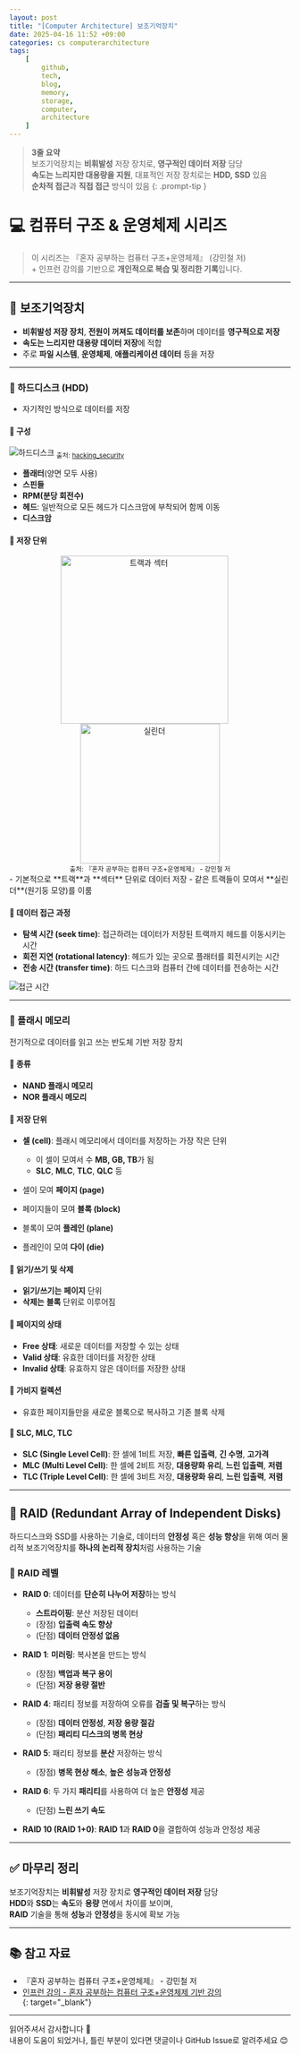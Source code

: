 ```yaml
---
layout: post
title: "[Computer Architecture] 보조기억장치"
date: 2025-04-16 11:52 +09:00
categories: cs computerarchitecture
tags:
    [
        github,
        tech,
        blog,
        memory,
        storage,
        computer,
        architecture
    ]
---
```


> **3줄 요약**
<br>보조기억장치는 **비휘발성** 저장 장치로, **영구적인 데이터 저장** 담당
<br>**속도는 느리지만 대용량을 지원**, 대표적인 저장 장치로는 **HDD, SSD** 있음
<br>**순차적 접근**과 **직접 접근** 방식이 있음
{: .prompt-tip }

# 💻 컴퓨터 구조 & 운영체제 시리즈

> 이 시리즈는 『혼자 공부하는 컴퓨터 구조+운영체제』 (강민철 저)
> <br> + 인프런 강의를 기반으로 **개인적으로 복습 및 정리한 기록**입니다.

---

## 💾 보조기억장치

- **비휘발성 저장 장치**, **전원이 꺼져도 데이터를 보존**하며 데이터를 **영구적으로 저장**  
- **속도는 느리지만 대용량 데이터 저장**에 적합  
- 주로 **파일 시스템**, **운영체제**, **애플리케이션 데이터** 등을 저장

---

### 🔸 하드디스크 (HDD)

- 자기적인 방식으로 데이터를 저장

#### 🔸 구성
![하드디스크](assets/img/cs/harddisk.png)
<sub>출처: [hacking_security](https://whitesnake1004.tistory.com/273)</sub>

- **플래터**(양면 모두 사용)
- **스핀들**
- **RPM(분당 회전수)**
- **헤드**: 일반적으로 모든 헤드가 디스크암에 부착되어 함께 이동
- **디스크암**

#### 🔸 저장 단위
<div style="text-align: center;">
  <img src="assets/img/cs/track-sector.png" alt="트랙과 섹터" width="300" style="display: inline-block; margin-right: 20px;"/>
  <img src="assets/img/cs/cylinder.png" alt="실린더" width="250" style="display: inline-block;"/>
  <br/>
  <sub>출처: 『혼자 공부하는 컴퓨터 구조+운영체제』 - 강민철 저</sub>
</div>
- 기본적으로 **트랙**과 **섹터** 단위로 데이터 저장
- 같은 트랙들이 모여서 **실린더**(원기둥 모양)를 이룸

#### 🔸 데이터 접근 과정
- **탐색 시간 (seek time)**: 접근하려는 데이터가 저장된 트랙까지 헤드를 이동시키는 시간
- **회전 지연 (rotational latency)**: 헤드가 있는 곳으로 플래터를 회전시키는 시간
- **전송 시간 (transfer time)**: 하드 디스크와 컴퓨터 간에 데이터를 전송하는 시간

![접근 시간](assets/img/cs/access-time.png)

---

### 🔸 플래시 메모리

전기적으로 데이터를 읽고 쓰는 반도체 기반 저장 장치

#### 🔸 종류
- **NAND 플래시 메모리**
- **NOR 플래시 메모리**

#### 🔸 저장 단위
- **셀 (cell)**: 플래시 메모리에서 데이터를 저장하는 가장 작은 단위
  - 이 셀이 모여서 수 **MB, GB, TB**가 됨
  - **SLC**, **MLC**, **TLC**, **QLC** 등

- 셀이 모여 **페이지 (page)**
- 페이지들이 모여 **블록 (block)**
- 블록이 모여 **플레인 (plane)**
- 플레인이 모여 **다이 (die)**

#### 🔸 읽기/쓰기 및 삭제
- **읽기/쓰기는** **페이지** 단위
- **삭제는** **블록** 단위로 이루어짐

#### 🔸 페이지의 상태
- **Free 상태**: 새로운 데이터를 저장할 수 있는 상태
- **Valid 상태**: 유효한 데이터를 저장한 상태
- **Invalid 상태**: 유효하지 않은 데이터를 저장한 상태

#### 🔸 가비지 컬렉션
- 유효한 페이지들만을 새로운 블록으로 복사하고 기존 블록 삭제

#### 🔸 SLC, MLC, TLC
- **SLC (Single Level Cell)**: 한 셀에 1비트 저장, **빠른 입출력**, **긴 수명**, **고가격**
- **MLC (Multi Level Cell)**: 한 셀에 2비트 저장, **대용량화 유리**, **느린 입출력**, **저렴**
- **TLC (Triple Level Cell)**: 한 셀에 3비트 저장, **대용량화 유리**, **느린 입출력**, **저렴**

---

## 📀 RAID (Redundant Array of Independent Disks)

하드디스크와 SSD를 사용하는 기술로, 데이터의 **안정성** 혹은 **성능 향상**을 위해 여러 물리적 보조기억장치를 **하나의 논리적 장치**처럼 사용하는 기술

### 🔸 RAID 레벨

- **RAID 0**: 데이터를 **단순히 나누어 저장**하는 방식  
  - **스트라이핑**: 분산 저장된 데이터  
  - (장점) **입출력 속도 향상**  
  - (단점) **데이터 안정성 없음**

- **RAID 1**: **미러링**: 복사본을 만드는 방식  
  - (장점) **백업과 복구 용이**  
  - (단점) **저장 용량 절반**

- **RAID 4**: 패리티 정보를 저장하여 오류를 **검출 및 복구**하는 방식  
  - (장점) **데이터 안정성**, **저장 용량 절감**  
  - (단점) **패리티 디스크의 병목 현상**

- **RAID 5**: 패리티 정보를 **분산** 저장하는 방식  
  - (장점) **병목 현상 해소**, **높은 성능과 안정성**

- **RAID 6**: 두 가지 **패리티**를 사용하여 더 높은 **안정성** 제공  
  - (단점) **느린 쓰기 속도**

- **RAID 10 (RAID 1+0)**: **RAID 1**과 **RAID 0**을 결합하여 성능과 안정성 제공

---

## ✅ 마무리 정리

보조기억장치는 **비휘발성** 저장 장치로 **영구적인 데이터 저장** 담당  
**HDD**와 **SSD**는 **속도**와 **용량** 면에서 차이를 보이며,  
**RAID** 기술을 통해 **성능**과 **안정성**을 동시에 확보 가능

---

## 📚 참고 자료

- 『혼자 공부하는 컴퓨터 구조+운영체제』 - 강민철 저  
- [인프런 강의 - 혼자 공부하는 컴퓨터 구조+운영체제 기반 강의](https://www.inflearn.com/course/%ED%98%BC%EC%9E%90-%EA%B3%B5%EB%B6%80%ED%95%98%EB%8A%94-%EC%BB%B4%ED%93%A8%ED%84%B0%EA%B5%AC%EC%A1%B0-%EC%9A%B4%EC%98%81%EC%B2%B4%EC%A0%9C)  
{: target="_blank"}

---

읽어주셔서 감사합니다 🙌  
내용이 도움이 되었거나, 틀린 부분이 있다면 댓글이나 GitHub Issue로 알려주세요 😊
